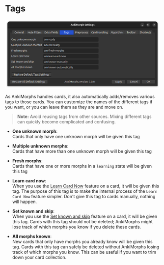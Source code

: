 # Tags

![tags-tab.png](../../../img/tags-tab.png)

As AnkiMorphs handles cards, it also automatically adds/removes various tags to those cards. You can customize the names
of the different tags if you want, or you can leave them as they are and move on.

> **Note:** Avoid reusing tags from other sources. Mixing different tags can quickly become complicated and confusing. 

* **One unknown morph**:  
  Cards that only have one unknown morph will be given this tag

* **Multiple unknown morphs**:  
  Cards that have more than one unknown morph will be given this tag
* **Fresh morphs**:  
  Cards that have one or more morphs in a `learning` state will be given this tag
* **Learn card now**:  
  When you use the [Learn Card Now](../../usage/browser.md) feature on a card, it will be given this tag. The purpose of
  this tag is to make the internal process of the `Learn Card Now` feature simpler. Don't give this tag to cards
  manually, nothing will happen.
* **Set known and skip**:  
  When you use the [Set known and skip](../../usage/reviewing-cards.md#encountering-morphs-you-already-know) feature on
  a card, it will be given this tag. Cards with this tag should not be deleted; AnkiMorphs might lose track of which
  morphs you know if you delete these cards.
* **All morphs known**:  
  New cards that only have morphs you already know will be given this tag. Cards with this tag can safely be deleted
  without AnkiMorphs losing track of which morphs you know. This can be useful if you want to trim down your card
  collection.

